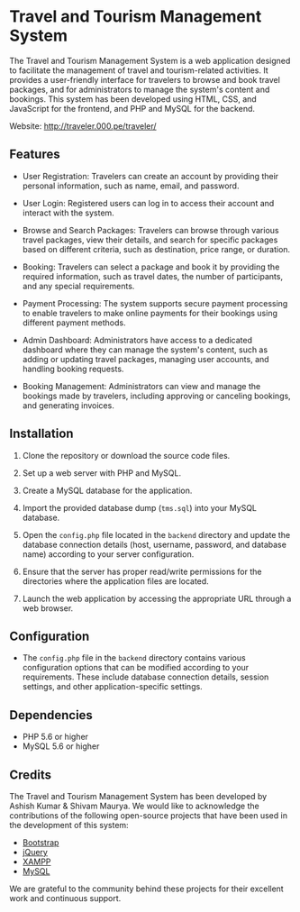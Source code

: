 # Travel and Tourism Management System

The Travel and Tourism Management System is a web application designed to facilitate the management of travel and tourism-related activities. It provides a user-friendly interface for travelers to browse and book travel packages, and for administrators to manage the system's content and bookings. This system has been developed using HTML, CSS, and JavaScript for the frontend, and PHP and MySQL for the backend.

Website: http://traveler.000.pe/traveler/

## Features

- User Registration: Travelers can create an account by providing their personal information, such as name, email, and password.

- User Login: Registered users can log in to access their account and interact with the system.

- Browse and Search Packages: Travelers can browse through various travel packages, view their details, and search for specific packages based on different criteria, such as destination, price range, or duration.

- Booking: Travelers can select a package and book it by providing the required information, such as travel dates, the number of participants, and any special requirements.

- Payment Processing: The system supports secure payment processing to enable travelers to make online payments for their bookings using different payment methods.

- Admin Dashboard: Administrators have access to a dedicated dashboard where they can manage the system's content, such as adding or updating travel packages, managing user accounts, and handling booking requests.

- Booking Management: Administrators can view and manage the bookings made by travelers, including approving or canceling bookings, and generating invoices.

## Installation

1. Clone the repository or download the source code files.

2. Set up a web server with PHP and MySQL.

3. Create a MySQL database for the application.

4. Import the provided database dump (`tms.sql`) into your MySQL database.

5. Open the `config.php` file located in the `backend` directory and update the database connection details (host, username, password, and database name) according to your server configuration.

6. Ensure that the server has proper read/write permissions for the directories where the application files are located.

7. Launch the web application by accessing the appropriate URL through a web browser.

## Configuration

- The `config.php` file in the `backend` directory contains various configuration options that can be modified according to your requirements. These include database connection details, session settings, and other application-specific settings.

## Dependencies

- PHP 5.6 or higher
- MySQL 5.6 or higher

## Credits

The Travel and Tourism Management System has been developed by Ashish Kumar & Shivam Maurya. We would like to acknowledge the contributions of the following open-source projects that have been used in the development of this system:

- [Bootstrap](https://getbootstrap.com)
- [jQuery](https://jquery.com)
- [XAMPP](https://www.apachefriends.org/)
- [MySQL](https://www.mysql.com)

We are grateful to the community behind these projects for their excellent work and continuous support.
